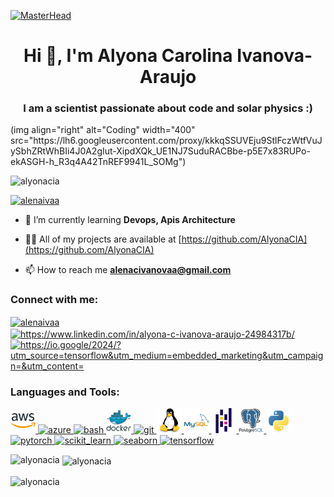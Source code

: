 [![MasterHead](https://www.nhti.edu/wp-content/uploads/2021/08/AnimationGraphicGameDesign.jpg)](https://rishavchanda.io)
<h1 align="center">Hi 👋, I'm Alyona Carolina Ivanova-Araujo</h1>
<h3 align="center">I am a scientist passionate about code and solar physics :)</h3>
(img align="right" alt="Coding" width="400" src="https://lh6.googleusercontent.com/proxy/kkkqSSUVEju9StlFczWtfVuJySbhZRtWhBIi4J0A2gIut-XipdXQk_UE1NJ7SuduRACBbe-p5E7x83RUPo-ekASGH-h_R3q4A42TnREF9941L_SOMg")

<p align="left"> <img src="https://komarev.com/ghpvc/?username=alyonacia&label=Profile%20views&color=0e75b6&style=flat" alt="alyonacia" /> </p>

<p align="left"> <a href="https://twitter.com/alenaivaa" target="blank"><img src="https://img.shields.io/twitter/follow/alenaivaa?logo=twitter&style=for-the-badge" alt="alenaivaa" /></a> </p>

- 🌱 I’m currently learning **Devops, Apis Architecture**

- 👨‍💻 All of my projects are available at [https://github.com/AlyonaCIA](https://github.com/AlyonaCIA)

- 📫 How to reach me **alenacivanovaa@gmail.com**

<h3 align="left">Connect with me:</h3>
<p align="left">
<a href="https://twitter.com/alenaivaa" target="blank"><img align="center" src="https://raw.githubusercontent.com/rahuldkjain/github-profile-readme-generator/master/src/images/icons/Social/twitter.svg" alt="alenaivaa" height="30" width="40" /></a>
<a href="https://linkedin.com/in/https://www.linkedin.com/in/alyona-c-ivanova-araujo-24984317b/" target="blank"><img align="center" src="https://raw.githubusercontent.com/rahuldkjain/github-profile-readme-generator/master/src/images/icons/Social/linked-in-alt.svg" alt="https://www.linkedin.com/in/alyona-c-ivanova-araujo-24984317b/" height="30" width="40" /></a>
<a href="https://stackoverflow.com/users/https://io.google/2024/?utm_source=tensorflow&utm_medium=embedded_marketing&utm_campaign=&utm_content=" target="blank"><img align="center" src="https://raw.githubusercontent.com/rahuldkjain/github-profile-readme-generator/master/src/images/icons/Social/stack-overflow.svg" alt="https://io.google/2024/?utm_source=tensorflow&utm_medium=embedded_marketing&utm_campaign=&utm_content=" height="30" width="40" /></a>
</p>

<h3 align="left">Languages and Tools:</h3>
<p align="left"> <a href="https://aws.amazon.com" target="_blank" rel="noreferrer"> <img src="https://raw.githubusercontent.com/devicons/devicon/master/icons/amazonwebservices/amazonwebservices-original-wordmark.svg" alt="aws" width="40" height="40"/> </a> <a href="https://azure.microsoft.com/en-in/" target="_blank" rel="noreferrer"> <img src="https://www.vectorlogo.zone/logos/microsoft_azure/microsoft_azure-icon.svg" alt="azure" width="40" height="40"/> </a> <a href="https://www.gnu.org/software/bash/" target="_blank" rel="noreferrer"> <img src="https://www.vectorlogo.zone/logos/gnu_bash/gnu_bash-icon.svg" alt="bash" width="40" height="40"/> </a> <a href="https://www.docker.com/" target="_blank" rel="noreferrer"> <img src="https://raw.githubusercontent.com/devicons/devicon/master/icons/docker/docker-original-wordmark.svg" alt="docker" width="40" height="40"/> </a> <a href="https://git-scm.com/" target="_blank" rel="noreferrer"> <img src="https://www.vectorlogo.zone/logos/git-scm/git-scm-icon.svg" alt="git" width="40" height="40"/> </a> <a href="https://www.linux.org/" target="_blank" rel="noreferrer"> <img src="https://raw.githubusercontent.com/devicons/devicon/master/icons/linux/linux-original.svg" alt="linux" width="40" height="40"/> </a> <a href="https://www.mysql.com/" target="_blank" rel="noreferrer"> <img src="https://raw.githubusercontent.com/devicons/devicon/master/icons/mysql/mysql-original-wordmark.svg" alt="mysql" width="40" height="40"/> </a> <a href="https://pandas.pydata.org/" target="_blank" rel="noreferrer"> <img src="https://raw.githubusercontent.com/devicons/devicon/2ae2a900d2f041da66e950e4d48052658d850630/icons/pandas/pandas-original.svg" alt="pandas" width="40" height="40"/> </a> <a href="https://www.postgresql.org" target="_blank" rel="noreferrer"> <img src="https://raw.githubusercontent.com/devicons/devicon/master/icons/postgresql/postgresql-original-wordmark.svg" alt="postgresql" width="40" height="40"/> </a> <a href="https://www.python.org" target="_blank" rel="noreferrer"> <img src="https://raw.githubusercontent.com/devicons/devicon/master/icons/python/python-original.svg" alt="python" width="40" height="40"/> </a> <a href="https://pytorch.org/" target="_blank" rel="noreferrer"> <img src="https://www.vectorlogo.zone/logos/pytorch/pytorch-icon.svg" alt="pytorch" width="40" height="40"/> </a> <a href="https://scikit-learn.org/" target="_blank" rel="noreferrer"> <img src="https://upload.wikimedia.org/wikipedia/commons/0/05/Scikit_learn_logo_small.svg" alt="scikit_learn" width="40" height="40"/> </a> <a href="https://seaborn.pydata.org/" target="_blank" rel="noreferrer"> <img src="https://seaborn.pydata.org/_images/logo-mark-lightbg.svg" alt="seaborn" width="40" height="40"/> </a> <a href="https://www.tensorflow.org" target="_blank" rel="noreferrer"> <img src="https://www.vectorlogo.zone/logos/tensorflow/tensorflow-icon.svg" alt="tensorflow" width="40" height="40"/> </a> </p>

<p><img align="left" src="https://github-readme-stats.vercel.app/api/top-langs?username=alyonacia&show_icons=true&locale=en&layout=compact" alt="alyonacia" /></p>

<p>&nbsp;<img align="center" src="https://github-readme-stats.vercel.app/api?username=alyonacia&show_icons=true&locale=en" alt="alyonacia" /></p>

<p><img align="center" src="https://github-readme-streak-stats.herokuapp.com/?user=alyonacia&" alt="alyonacia" /></p>
